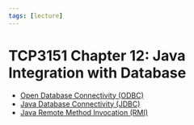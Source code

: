 ```yaml
---
tags: [lecture]
---
```


# TCP3151 Chapter 12: Java Integration with Database

- [Open Database Connectivity (ODBC)](202401290855.md)
- [Java Database Connectivity (JDBC)](202401290857.md)
- [Java Remote Method Invocation (RMI)](202401291609.md)
